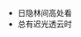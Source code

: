 - 日隐林间高处看
- 总有迟光透云时

<!--![My GitHub Stats](https://github-readme-stats.vercel.app/api?username=lovefc&show_icons=true&theme=tokyonight&cache_seconds=1800&hide_title=true)-->
